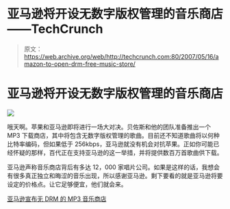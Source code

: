 # 亚马逊将开设无数字版权管理的音乐商店——TechCrunch

> 原文：<https://web.archive.org/web/http://techcrunch.com:80/2007/05/16/amazon-to-open-drm-free-music-store/>

# 亚马逊将开设无数字版权管理的音乐商店

![](img/17c25a2a34a725b3290254f706f8f64d.png)

哦天啊。苹果和亚马逊即将进行一场大对决。贝佐斯和他的团队准备推出一个 MP3 下载商店，其中将包含无数字版权管理的歌曲。目前还不知道歌曲将以何种比特率编码，但如果低于 256kbps，亚马逊就没有机会对抗苹果。正如你可能已经怀疑的那样，百代正在支持亚马逊的这一举措，并将提供数百万首歌曲供下载。

亚马逊声称音乐商店背后有多达 12，000 家唱片公司。如果是这样的话，我想会有很多真正独立和晦涩的音乐出现，所以感谢亚马逊。剩下要看的就是亚马逊将要设定的价格点。让它足够便宜，他们就会来。

[亚马逊宣布无 DRM 的 MP3 音乐商店](https://web.archive.org/web/20210302024015/http://www.engadget.com/2007/05/16/amazon-announces-drm-free-mp3-music-store/)